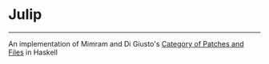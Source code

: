 # Julip
---

An implementation of Mimram and Di Giusto's [Category of Patches and Files](https://arxiv.org/abs/1311.3903) in Haskell
